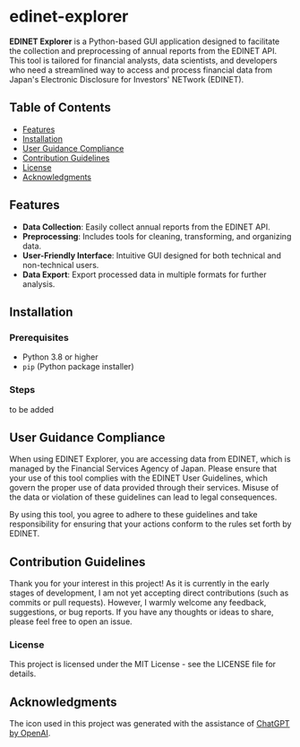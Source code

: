 # edinet-explorer

**EDINET Explorer** is a Python-based GUI application designed to facilitate the collection and preprocessing of annual reports from the EDINET API. This tool is tailored for financial analysts, data scientists, and developers who need a streamlined way to access and process financial data from Japan's Electronic Disclosure for Investors' NETwork (EDINET).

## Table of Contents
- [Features](#features)
- [Installation](#installation)
- [User Guidance Compliance](#user-guidance-compliance)
- [Contribution Guidelines](#contribution-guidelines)
- [License](#license)
- [Acknowledgments](#Acknowledgments)

## Features
- **Data Collection**: Easily collect annual reports from the EDINET API.
- **Preprocessing**: Includes tools for cleaning, transforming, and organizing data.
- **User-Friendly Interface**: Intuitive GUI designed for both technical and non-technical users.
- **Data Export**: Export processed data in multiple formats for further analysis.

## Installation

### Prerequisites
- Python 3.8 or higher
- `pip` (Python package installer)

### Steps
to be added

## User Guidance Compliance
When using EDINET Explorer, you are accessing data from EDINET, which is managed by the Financial Services Agency of Japan. Please ensure that your use of this tool complies with the EDINET User Guidelines, which govern the proper use of data provided through their services. Misuse of the data or violation of these guidelines can lead to legal consequences.

By using this tool, you agree to adhere to these guidelines and take responsibility for ensuring that your actions conform to the rules set forth by EDINET.

## Contribution Guidelines
Thank you for your interest in this project! As it is currently in the early stages of development, I am not yet accepting direct contributions (such as commits or pull requests). However, I warmly welcome any feedback, suggestions, or bug reports. If you have any thoughts or ideas to share, please feel free to open an issue.


### License
This project is licensed under the MIT License - see the LICENSE file for details.

## Acknowledgments
The icon used in this project was generated with the assistance of [ChatGPT by OpenAI](https://openai.com/chatgpt).